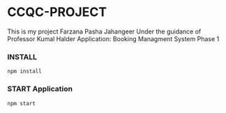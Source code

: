# CCQC-PROJECT
This is my project Farzana Pasha Jahangeer
Under the guidance of Professor Kumal Halder
Application: Booking Managment System
Phase 1

### INSTALL

`npm install`

### START Application

`npm start`
